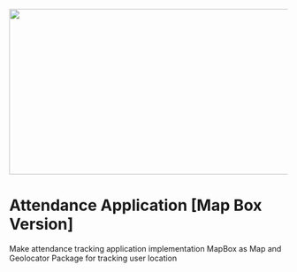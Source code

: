 <p align="center">
  <img src="http://www.zimprov.id/absensi_online/readme/absensi_online/mapbox/banner_github.png"  height="300" width="600" style="">
</p>

# Attendance Application [Map Box Version]

Make attendance tracking application implementation MapBox as Map and Geolocator Package for tracking user location
